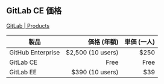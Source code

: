 ## GitLab CE 価格

[GitLab | Products](https://about.gitlab.com/products/)

| 製品 | 価格 (年額) | 単価 (一人)
| ---- | ----: | ----:
| GitHub Enterprise | $2,500 (10 users) | $250
| GitLab CE <!-- .element: style="background-color: #666600" --> | Free <!-- .element: style="background-color: #aa0000" --> | Free <!-- .element: style="background-color: #aa0000" -->
| GitLab EE <!-- .element: style="background-color: #666600" --> | $390 (10 users) | $39
